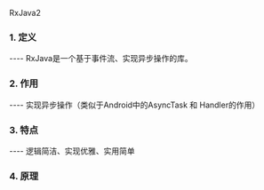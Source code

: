 RxJava2

### 1. 定义

---- RxJava是一个基于事件流、实现异步操作的库。

### 2. 作用

---- 实现异步操作（类似于Android中的AsyncTask 和 Handler的作用）

### 3. 特点

---- 逻辑简洁、实现优雅、实用简单

### 4. 原理